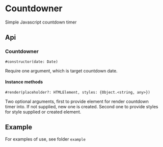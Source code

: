 Countdowner
============
Simple Javascript countdown timer

Api
---

### Countdowner

`#constructor(date: Date)`

Require one argument, which is target countdown date.

#### Instance methods
`#render(placeholder?: HTMLElement, styles: {Object.<string, any>})`

Two optional arguments, first to provide element for render countdown timer into.
If not supplied, new one is created.  Second one to provide styles for style supplied
or created element.

Example
--------
For examples of use, see folder `example`